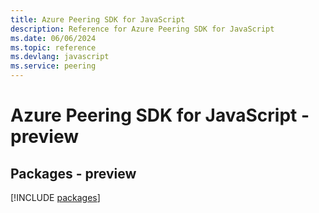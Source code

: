 ```yaml
---
title: Azure Peering SDK for JavaScript
description: Reference for Azure Peering SDK for JavaScript
ms.date: 06/06/2024
ms.topic: reference
ms.devlang: javascript
ms.service: peering
---
```

# Azure Peering SDK for JavaScript - preview
## Packages - preview
[!INCLUDE [packages](peering-index.md)]